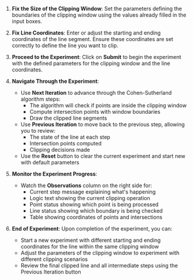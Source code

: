 1. **Fix the Size of the Clipping Window**: Set the parameters defining the boundaries of the clipping window using the values already filled in the input boxes.

2. **Fix Line Coordinates**: Enter or adjust the starting and ending coordinates of the line segment. Ensure these coordinates are set correctly to define the line you want to clip.

3. **Proceed to the Experiment**: Click on **Submit** to begin the experiment with the defined parameters for the clipping window and the line coordinates.

4. **Navigate Through the Experiment**:
   - Use **Next Iteration** to advance through the Cohen-Sutherland algorithm steps:
     - The algorithm will check if points are inside the clipping window
     - Compute intersection points with window boundaries
     - Draw the clipped line segments
   - Use **Previous Iteration** to move back to the previous step, allowing you to review:
     - The state of the line at each step
     - Intersection points computed
     - Clipping decisions made
   - Use the **Reset** button to clear the current experiment and start new with default parameters

5. **Monitor the Experiment Progress**:
   - Watch the **Observations** column on the right side for:
     - Current step message explaining what's happening
     - Logic text showing the current clipping operation
     - Point status showing which point is being processed
     - Line status showing which boundary is being checked
     - Table showing coordinates of points and intersections

6. **End of Experiment**: Upon completion of the experiment, you can:
   - Start a new experiment with different starting and ending coordinates for the line within the same clipping window
   - Adjust the parameters of the clipping window to experiment with different clipping scenarios
   - Review the final clipped line and all intermediate steps using the Previous Iteration button

